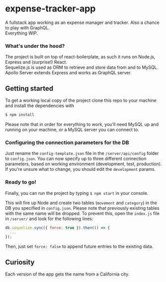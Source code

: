 # expense-tracker-app
A fullstack app working as an expense manager and tracker. Also a chance to play with GraphQL.  
Everything WIP.

### What's under the hood?
The project is built on top of react-boilerplate, as such it runs on Node.js, Express and (surprise!) React.  
Sequelize.js is used as ORM to retrieve and store data from and to MySQL.  
Apollo Server extends Express and works as GraphQL server.


## Getting started
To get a working local copy of the project clone this repo to your machine and install the dependencies with

```bash
$ npm install
```

Please note that in order for everything to work, you'll need MySQL up and running on your machine, or a MySQL server you can connect to.

### Configuring the connection parameters for the DB
Just rename the `config-template.json` file in the `/server/api/config` folder to `config.json`.
You can now specify up to three different connection parameters, based on working environment (development, test, production). If you're unsure what to change, you should edit the `development` params.

### Ready to go!
Finally, you can run the project by typing `$ npm start` in your console.  

This will fire up Node and create two tables (`movement` and `category`) in the DB you specified in `config.json`. Please note that previously existing tables with the same name will be dropped. To prevent this, open the `index.js` file in `/server/` and look for the following lines:

```javascript
db.sequelize.sync({ force: true }).then(() => {
  ...
});
```

Then, just set `force: false` to append future entries to the existing data.

## Curiosity
Each version of the app gets the name from a California city.